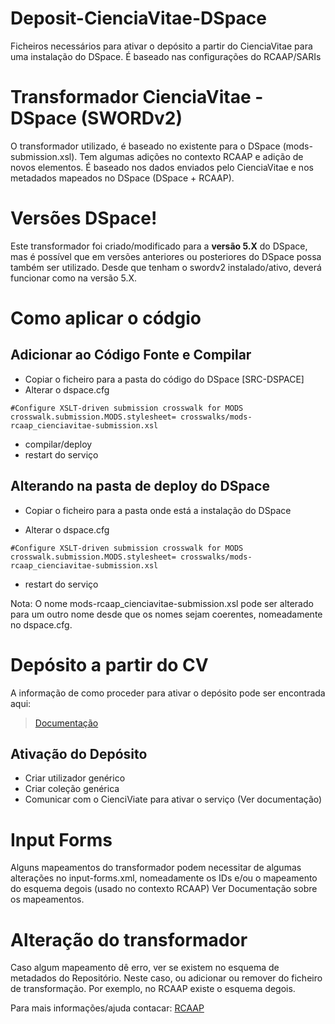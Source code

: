 # Deposit-CienciaVitae-DSpace
Ficheiros necessários para ativar o depósito a partir do CienciaVitae para uma instalação do DSpace. É baseado nas configurações do  RCAAP/SARIs

# Transformador CienciaVitae - DSpace (SWORDv2)
O transformador utilizado, é baseado no existente para o DSpace (mods-submission.xsl). Tem algumas adições no contexto RCAAP e adição de novos elementos. É baseado nos dados enviados pelo CienciaVitae e nos metadados mapeados no DSpace (DSpace + RCAAP).

# Versões DSpace!
Este transformador foi criado/modificado para a **versão 5.X** do DSpace, mas é possível que em versões anteriores ou posteriores do DSpace possa também ser utilizado. Desde que tenham o swordv2 instalado/ativo, deverá funcionar como na versão 5.X.

# Como aplicar o códgio
## Adicionar ao Código Fonte e Compilar  

* Copiar o ficheiro para a pasta do código do DSpace [SRC-DSPACE]
* Alterar o dspace.cfg
```
#Configure XSLT-driven submission crosswalk for MODS               
crosswalk.submission.MODS.stylesheet= crosswalks/mods-rcaap_cienciavitae-submission.xsl
```
* compilar/deploy
* restart do serviço


## Alterando na pasta de deploy do DSpace
* Copiar o ficheiro para a pasta onde está a instalação do DSpace

* Alterar o dspace.cfg
```
#Configure XSLT-driven submission crosswalk for MODS               
crosswalk.submission.MODS.stylesheet= crosswalks/mods-rcaap_cienciavitae-submission.xsl
``` 

* restart do serviço


Nota: O nome mods-rcaap_cienciavitae-submission.xsl pode ser alterado para um outro nome desde que os nomes sejam coerentes, nomeadamente no dspace.cfg.


# Depósito a partir do CV

A informação de como proceder para ativar o depósito pode ser encontrada aqui:

> [Documentação](https://docs.google.com/document/d/1yYfE8HBU7z1hOTwnaagXWlWVWksgcYksz3HSh2wrNRM) 

## Ativação do Depósito
* Criar utilizador genérico
* Criar coleção genérica
* Comunicar com o CienciViate para ativar o serviço (Ver documentação)

# Input Forms
Alguns mapeamentos do transformador podem necessitar de algumas alterações no input-forms.xml, nomeadamente os IDs e/ou o mapeamento do esquema degois (usado no contexto RCAAP)
Ver Documentação sobre os mapeamentos.

# Alteração do transformador
Caso algum mapeamento dê erro, ver se existem no esquema de metadados do Repositório. Neste caso, ou adicionar ou remover do ficheiro de transformação. 
Por exemplo, no RCAAP existe o esquema degois.

Para mais informações/ajuda contacar:
[RCAAP](mailto:helpdesk@rcaap.pt)